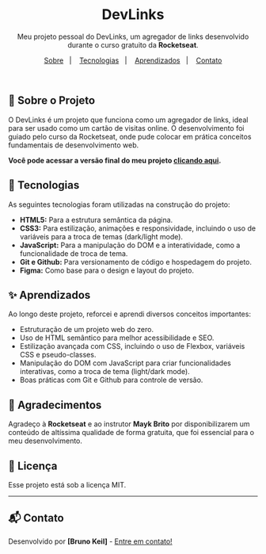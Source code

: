 <h1 align="center"> DevLinks </h1>

<p align="center">
  Meu projeto pessoal do DevLinks, um agregador de links desenvolvido durante o curso gratuito da <strong>Rocketseat</strong>.
</p>

<p align="center">
  <a href="#-sobre-o-projeto">Sobre</a>&nbsp;&nbsp;&nbsp;|&nbsp;&nbsp;&nbsp;
  <a href="#-tecnologias">Tecnologias</a>&nbsp;&nbsp;&nbsp;|&nbsp;&nbsp;&nbsp;
  <a href="#-aprendizados">Aprendizados</a>&nbsp;&nbsp;&nbsp;|&nbsp;&nbsp;&nbsp;
  <a href="#-contato">Contato</a>
</p>

<br>

## 📖 Sobre o Projeto

O DevLinks é um projeto que funciona como um agregador de links, ideal para ser usado como um cartão de visitas online. O desenvolvimento foi guiado pelo curso da Rocketseat, onde pude colocar em prática conceitos fundamentais de desenvolvimento web.

**Você pode acessar a versão final do meu projeto [clicando aqui](https://bruno-keil.github.io/devlinks/).**

## 🚀 Tecnologias

As seguintes tecnologias foram utilizadas na construção do projeto:

- **HTML5:** Para a estrutura semântica da página.
- **CSS3:** Para estilização, animações e responsividade, incluindo o uso de variáveis para a troca de temas (dark/light mode).
- **JavaScript:** Para a manipulação do DOM e a interatividade, como a funcionalidade de troca de tema.
- **Git e Github:** Para versionamento de código e hospedagem do projeto.
- **Figma:** Como base para o design e layout do projeto.

## ✨ Aprendizados

Ao longo deste projeto, reforcei e aprendi diversos conceitos importantes:

- Estruturação de um projeto web do zero.
- Uso de HTML semântico para melhor acessibilidade e SEO.
- Estilização avançada com CSS, incluindo o uso de Flexbox, variáveis CSS e pseudo-classes.
- Manipulação do DOM com JavaScript para criar funcionalidades interativas, como a troca de tema (light/dark mode).
- Boas práticas com Git e Github para controle de versão.

## 🙏 Agradecimentos

Agradeço à **Rocketseat** e ao instrutor **Mayk Brito** por disponibilizarem um conteúdo de altíssima qualidade de forma gratuita, que foi essencial para o meu desenvolvimento.

## :memo: Licença

Esse projeto está sob a licença MIT.

---

## 📬 Contato

Desenvolvido por **[Bruno Keil]** - [Entre em contato!](https://www.linkedin.com/in/brunokeil/)
